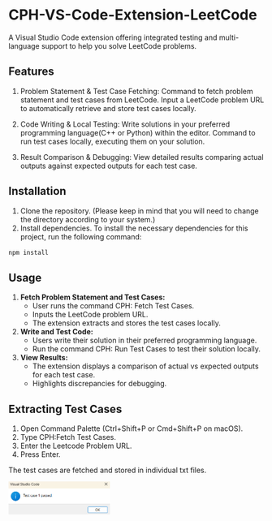 # CPH-VS-Code-Extension-LeetCode

A Visual Studio Code extension offering integrated testing and multi-language support to help you solve LeetCode problems.

## Features

1) Problem Statement & Test Case Fetching:
  Command to fetch problem statement and test cases from LeetCode.
  Input a LeetCode problem URL to automatically retrieve and store test cases locally.

2) Code Writing & Local Testing:
  Write solutions in your preferred programming language(C++ or Python) within the editor.
  Command to run test cases locally, executing them on your solution.

3) Result Comparison & Debugging:
  View detailed results comparing actual outputs against expected outputs for each test case.

## Installation

1) Clone the repository.
(Please keep in mind that you will need to change the directory according to your system.)
2) Install dependencies.
To install the necessary dependencies for this project, run the following command:

```bash
npm install
```

## Usage

1. **Fetch Problem Statement and Test Cases:**
    - User runs the command CPH: Fetch Test Cases.
    - Inputs the LeetCode problem URL.
    - The extension extracts and stores the test cases locally.
2. **Write and Test Code:**
    - Users write their solution in their preferred programming language.
    - Run the command CPH: Run Test Cases to test their solution locally.
3. **View Results:**
    - The extension displays a comparison of actual vs expected outputs for each test case.
    - Highlights discrepancies for debugging.

## Extracting Test Cases

1. Open Command Palette (Ctrl+Shift+P or Cmd+Shift+P on macOS).
2. Type CPH:Fetch Test Cases.
3. Enter the Leetcode Problem URL.
4. Press Enter.

The test cases are fetched and stored in individual txt files.

<img src="/image.png" alt="Logo" width="200"/>
